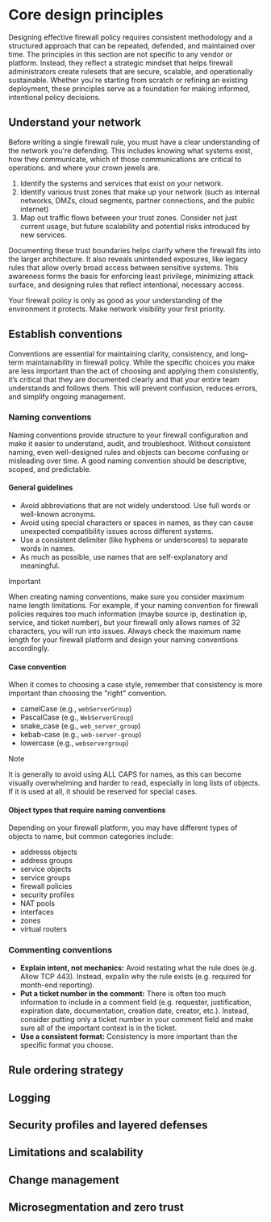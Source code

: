 # Core design principles

Designing effective firewall policy requires consistent methodology and a
structured approach that can be repeated, defended, and maintained over time.
The principles in this section are not specific to any vendor or platform.
Instead, they reflect a strategic mindset that helps firewall administrators
create rulesets that are secure, scalable, and operationally sustainable.
Whether you're starting from scratch or refining an existing deployment, these
principles serve as a foundation for making informed, intentional policy
decisions.

## Understand your network

Before writing a single firewall rule, you must have a clear understanding of
the network you're defending. This includes knowing what systems exist, how they
communicate, which of those communications are critical to operations. and where
your crown jewels are.

1. Identify the systems and services that exist on your network.
2. Identify various trust zones that make up your network (such as internal
   networks, DMZs, cloud segments, partner connections, and the public internet)
3. Map out traffic flows between your trust zones. Consider not just current
   usage, but future scalability and potential risks introduced by new services.

Documenting these trust boundaries helps clarify where the firewall fits into
the larger architecture. It also reveals unintended exposures, like legacy rules
that allow overly broad access between sensitive systems. This awareness forms
the basis for enforcing least privilege, minimizing attack surface, and
designing rules that reflect intentional, necessary access.

Your firewall policy is only as good as your understanding of the environment it
protects. Make network visibility your first priority.

## Establish conventions

Conventions are essential for maintaining clarity, consistency, and long-term
maintainability in firewall policy. While the specific choices you make are less
important than the act of choosing and applying them consistently, it’s critical
that they are documented clearly and that your entire team understands and
follows them. This will prevent confusion, reduces errors, and simplify ongoing
management.

### Naming conventions

Naming conventions provide structure to your firewall configuration and make it
easier to understand, audit, and troubleshoot. Without consistent naming, even
well-designed rules and objects can become confusing or misleading over time. A
good naming convention should be descriptive, scoped, and predictable.

#### General guidelines

- Avoid abbreviations that are not widely understood. Use full words or
  well-known acronyms.
- Avoid using special characters or spaces in names, as they can cause
  unexpected compatibility issues across different systems.
- Use a consistent delimiter (like hyphens or underscores) to separate words in
  names.
- As much as possible, use names that are self-explanatory and meaningful.

> [!IMPORTANT]  
> When creating naming conventions, make sure you consider maximum name length
> limitations. For example, if your naming convention for firewall policies
> requires too much information (maybe source ip, destination ip, service, and
> ticket number), but your firewall only allows names of 32 characters, you will
> run into issues. Always check the maximum name length for your firewall
> platform and design your naming conventions accordingly.

#### Case convention

When it comes to choosing a case style, remember that consistency is more
important than choosing the "right" convention.

- camelCase (e.g., `webServerGroup`)
- PascalCase (e.g., `WebServerGroup`)
- snake_case (e.g., `web_server_group`)
- kebab-case (e.g., `web-server-group`)
- lowercase (e.g., `webservergroup`)

> [!NOTE]  
> It is generally to avoid using ALL CAPS for names, as this can become visually
> overwhelming and harder to read, especially in long lists of objects. If it is
> used at all, it should be reserved for special cases.

#### Object types that require naming conventions

Depending on your firewall platform, you may have different types of objects to
name, but common categories include:

- addresss objects
- address groups
- service objects
- service groups
- firewall policies
- security profiles
- NAT pools
- interfaces
- zones
- virtual routers

### Commenting conventions

- **Explain intent, not mechanics:** Avoid restating what the rule does (e.g.
  Allow TCP 443). Instead, expalin why the rule exists (e.g. required for
  month-end reporting).
- **Put a ticket number in the comment:** There is often too much information to
  include in a comment field (e.g. requester, justification, expiration date,
  documentation, creation date, creator, etc.). Instead, consider putting only a
  ticket number in your comment field and make sure all of the important context
  is in the ticket.
- **Use a consistent format:** Consistency is more important than the specific
  format you choose.

## Rule ordering strategy

## Logging

## Security profiles and layered defenses

## Limitations and scalability

## Change management

## Microsegmentation and zero trust
